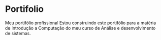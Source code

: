 # Portifolio
Meu portifólio profissional
Estou construindo este portifólio para a matéria de Introdução a Computação do meu curso de Análise e desenvolvimento de sistemas.

